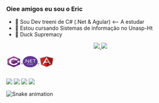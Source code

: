 ### Oiee amigos eu sou o Eric

- 💼 Sou Dev treeni de C# (.Net & Agular) <-- A estudar
- 📝 Estou cursando Sistemas de informação no Unasp-Ht
- 🦆 Duck Supremacy

<div align="center">
  <a href="https://github.com/EricAOlivei">
  <img height="150em" src="https://github-readme-stats.vercel.app/api?username=EricAOlivei&show_icons=true&theme=dark&include_all_commits=true&count_private=true"/>
  <img height="150em" src="https://github-readme-stats.vercel.app/api/top-langs/?username=EricAOlivei&layout=compact&langs_count=7&theme=dark"/>
</div>
  
  <div style="display: inline_block"><br>
  <img align="center" alt="Csharp" height="30" width="40" src="https://github.com/devicons/devicon/blob/master/icons/csharp/csharp-original.svg">
  <img align="center" alt="DotNet" height="30" width="40" src="https://github.com/devicons/devicon/blob/master/icons/dotnetcore/dotnetcore-original.svg"> 
  <img align="center" alt="Angular" height="30" width="40" src="https://github.com/devicons/devicon/blob/master/icons/angularjs/angularjs-original.svg">
  <!--<img align="center" alt="Css" height="30" width="40" src="https://github.com/devicons/devicon/blob/master/icons/css3/css3-original.svg">
  <img align="center" alt="Html" height="30" width="40" src="https://github.com/devicons/devicon/blob/master/icons/html5/html5-original.svg">
  <img align="center" alt="JS" height="30" width="40" src="https://github.com/devicons/devicon/blob/master/icons/javascript/javascript-original.svg"> -->
</div>
 
##
  
<div> 
  <a href="https://instagram.com/eric.oliveira.23" target="_blank"><img src="https://img.shields.io/badge/-Instagram-%23E4405F?style=for-the-badge&logo=instagram&logoColor=white" target="_blank"></a>
 <a href="https://discord.gg/wagxzStdcR" target="_blank"><img src="https://img.shields.io/badge/Discord-7289DA?style=for-the-badge&logo=discord&logoColor=white" target="_blank"></a> 
  <a href = "mailto:oliveiras.eric2012@gmail.com"><img src="https://img.shields.io/badge/-Gmail-%23333?style=for-the-badge&logo=gmail&logoColor=white" target="_blank"></a>
  <a href="https://www.linkedin.com/in/eric-oliveira-7b90201a8/" target="_blank"><img src="https://img.shields.io/badge/-LinkedIn-%230077B5?style=for-the-badge&logo=linkedin&logoColor=white" target="_blank"></a> 
</div>
  
![Snake animation](https://github.com/EricAOlivei/EricAOlivei/blob/output/github-contribution-grid-snake.svg)
